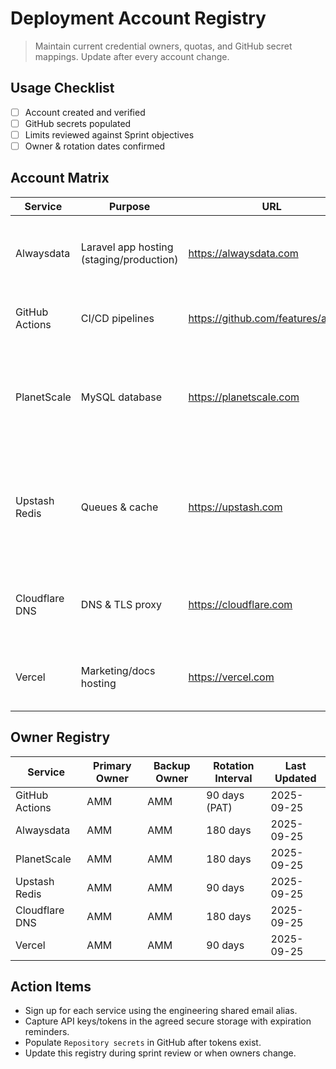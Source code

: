 # Deployment Account Registry

> Maintain current credential owners, quotas, and GitHub secret mappings. Update after every account change.

## Usage Checklist
- [ ] Account created and verified
- [ ] GitHub secrets populated
- [ ] Limits reviewed against Sprint objectives
- [ ] Owner & rotation dates confirmed

## Account Matrix

| Service | Purpose | URL | Plan / Limits | GitHub Secrets | Notes |
| --- | --- | --- | --- | --- | --- |
| Alwaysdata | Laravel app hosting (staging/production) | https://alwaysdata.com | Free tier: 1 shared CPU, 256 MB RAM, 100 MB disk | `ALWAYSDATA_ACCOUNT`, `ALWAYSDATA_API_TOKEN`, `ALWAYSDATA_SITE_ID`, `ALWAYSDATA_DEPLOY_KEY`, `ALWAYSDATA_SSH_HOST`, `ALWAYSDATA_SSH_USER` | Rotate API token every 180 days (next 2025-09-25). |
| GitHub Actions | CI/CD pipelines | https://github.com/features/actions | Org free tier: 2K minutes/month | PAT stored in org secrets (rotate every 90 days). | Next rotation 2025-09-25. |
| PlanetScale | MySQL database | https://planetscale.com | Free tier: 5 GB storage, 10M row reads/day | `PLANETSCALE_DB_URL` | Secrets maintained manually in GitHub; log rotations and update shared vault immediately. |
| Upstash Redis | Queues & cache | https://upstash.com | Free tier: 10K commands/day, 256 MB | `REDIS_URL`, `UPSTASH_REDIS_REST_URL`, `UPSTASH_REDIS_REST_TOKEN` | Secrets maintained manually in GitHub; rotate REST token every 90 days (next 2025-09-25). |
| Cloudflare DNS | DNS & TLS proxy | https://cloudflare.com | Free plan | `CLOUDFLARE_API_TOKEN` | Token rotation every 180 days (next 2025-09-25). |
| Vercel | Marketing/docs hosting | https://vercel.com | Hobby: 100 GB bandwidth, 100 deployments/day | `VERCEL_TOKEN`, `VERCEL_PROJECT_ID` (if used) | Confirm project token ownership quarterly. |

## Owner Registry

| Service | Primary Owner | Backup Owner | Rotation Interval | Last Updated |
| --- | --- | --- | --- | --- |
| GitHub Actions | AMM | AMM | 90 days (PAT) | 2025-09-25 |
| Alwaysdata | AMM | AMM | 180 days | 2025-09-25 |
| PlanetScale | AMM | AMM | 180 days | 2025-09-25 |
| Upstash Redis | AMM | AMM | 90 days | 2025-09-25 |
| Cloudflare DNS | AMM | AMM | 180 days | 2025-09-25 |
| Vercel | AMM | AMM | 90 days | 2025-09-25 |

## Action Items
- Sign up for each service using the engineering shared email alias.
- Capture API keys/tokens in the agreed secure storage with expiration reminders.
- Populate `Repository secrets` in GitHub after tokens exist.
- Update this registry during sprint review or when owners change.
